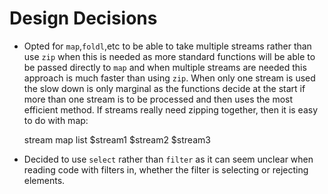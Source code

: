 Design Decisions
================

* Opted for `map`,`foldl`,etc to be able to take multiple streams rather than use `zip` when this is needed as more standard functions will be able to be passed directly to `map` and when multiple streams are needed this approach is much faster than using `zip`.  When only one stream is used the slow down is only marginal as the functions decide at the start if more than one stream is to be processed and then uses the most efficient method.  If streams really need zipping together, then it is easy to do with map:

    stream map list $stream1 $stream2 $stream3


* Decided to use `select` rather than `filter` as it can seem unclear when reading code with filters in, whether the filter is selecting or rejecting elements.
